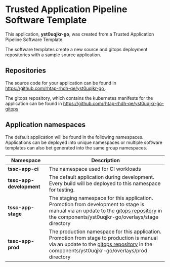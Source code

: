 # Trusted Application Pipeline Software Template

This application, **yst0uqjkr-go**, was created from a Trusted Application Pipeline Software Template.

The software templates create a new source and gitops deployment repositories with a sample source application. 

## Repositories

The source code for your application can be found in [https://github.com/rhtap-rhdh-qe/yst0uqjkr-go ](https://github.com/rhtap-rhdh-qe/yst0uqjkr-go ).
 
The gitops repository, which contains the kubernetes manifests for the application can be found in 
[https://github.com/rhtap-rhdh-qe/yst0uqjkr-go-gitops ](https://github.com/rhtap-rhdh-qe/yst0uqjkr-go-gitops ) 

## Application namespaces 

The default application will be found in the following namespaces. Applications can be deployed into unique namespaces or multiple software templates can also bet generated into the same group namespaces.  

|  Namespace   |  Description   |  
| -------- | -------- |
| **tssc-app-ci** | The namespace used for CI workloads |
| **tssc-app-development** | The default application during development. Every build will be deployed to this namespace for testing. |
| **tssc-app-stage** | The staging namespace for this application. Promotion from development to stage is manual via an update to the [gitops repository](https://github.com/rhtap-rhdh-qe/yst0uqjkr-go-gitops ) in the components/yst0uqjkr-go/overlays/stage directory |
| **tssc-app-prod** | The production namespace for this application. Promotion from stage to production is manual via an update to the [gitops repository](https://github.com/rhtap-rhdh-qe/yst0uqjkr-go-gitops ) in the components/yst0uqjkr-go/overlays/prod directory |